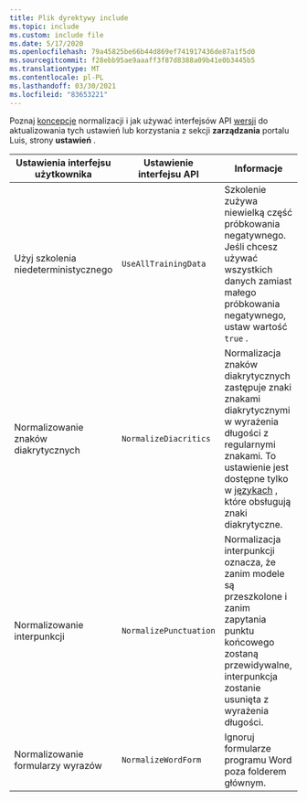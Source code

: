 ```yaml
---
title: Plik dyrektywy include
ms.topic: include
ms.custom: include file
ms.date: 5/17/2020
ms.openlocfilehash: 79a45825be66b44d869ef741917436de87a1f5d0
ms.sourcegitcommit: f28ebb95ae9aaaff3f87d8388a09b41e0b3445b5
ms.translationtype: MT
ms.contentlocale: pl-PL
ms.lasthandoff: 03/30/2021
ms.locfileid: "83653221"
---
```

Poznaj [koncepcje](../luis-concept-utterance.md#utterance-normalization-for-diacritics-and-punctuation) normalizacji i jak używać interfejsów API [wersji](https://westus.dev.cognitive.microsoft.com/docs/services/5890b47c39e2bb17b84a55ff/operations/versions-update-application-version-settings) do aktualizowania tych ustawień lub korzystania z sekcji **zarządzania** portalu Luis, strony **ustawień** .


|Ustawienia interfejsu użytkownika|Ustawienie interfejsu API|Informacje|
|--|--|--|
|Użyj szkolenia niedeterministycznego|`UseAllTrainingData`|Szkolenie zużywa niewielką część próbkowania negatywnego. Jeśli chcesz używać wszystkich danych zamiast małego próbkowania negatywnego, ustaw wartość `true` . |
|Normalizowanie znaków diakrytycznych|`NormalizeDiacritics`|Normalizacja znaków diakrytycznych zastępuje znaki znakami diakrytycznymi w wyrażenia długości z regularnymi znakami. To ustawienie jest dostępne tylko w [językach](../luis-reference-application-settings.md#diacritics-normalization) , które obsługują znaki diakrytyczne.|
|Normalizowanie interpunkcji|`NormalizePunctuation`|Normalizacja interpunkcji oznacza, że zanim modele są przeszkolone i zanim zapytania punktu końcowego zostaną przewidywalne, interpunkcja zostanie usunięta z wyrażenia długości.|
|Normalizowanie formularzy wyrazów|`NormalizeWordForm`|Ignoruj formularze programu Word poza folderem głównym.|
